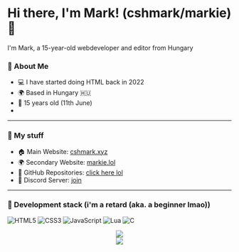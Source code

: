 # Hi there, I'm Mark! (cshmark/markie) 👋

I'm Mark, a 15-year-old webdeveloper and editor from Hungary

### 🌱 About Me
- 💻 I have started doing HTML back in 2022
- 🌍 Based in Hungary 🇭🇺
- 🎂 15 years old (11th June)
- 
---

### 🔗 My stuff
- 🏠 Main Website: [cshmark.xyz](https://cshmark.xyz)
- 🌍 Secondary Website: [markie.lol](https://markie.lol)
- 📂 GitHub Repositories: [click here lol](https://github.com/markie1111?tab=repositories)
- 💬 Discord Server: [join](https://discord.gg/cigany) <br>

---

### 🔨 Development stack (i'm a retard (aka. a beginner lmao))

![HTML5](https://img.shields.io/badge/HTML5-%23E34F26.svg?style=for-the-badge&logo=html5&logoColor=white)
![CSS3](https://img.shields.io/badge/CSS3-%231572B6.svg?style=for-the-badge&logo=css3&logoColor=white)
![JavaScript](https://img.shields.io/badge/JavaScript-%23323330.svg?style=for-the-badge&logo=javascript&logoColor=%23F7DF1E)
![Lua](https://img.shields.io/badge/lua-%232C2D72.svg?style=for-the-badge&logo=lua&logoColor=white)
![C](https://img.shields.io/badge/c-%2300599C.svg?style=for-the-badge&logo=c&logoColor=white)

<p align="center">
  <a href="https://discord.com/users/1239317024086298678" target="_blank"><img src="https://lanyard.cnrad.dev/api/1239317024086298678"></a> <br>
  <img src="https://komarev.com/ghpvc/?username=markie1111&label=Profile%20views&color=grey&style=for-the-badge"/>
</p>
